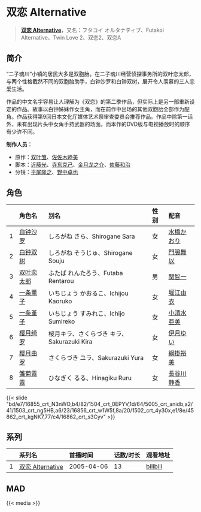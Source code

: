 # 双恋 Alternative


> <u>**[双恋 Alternative](http://bgm.tv/subject/2643)**</u>，又名：フタコイ オルタナティブ、Futakoi Alternative、Twin Love 2、双恋2、双恋A

## 简介


“二子魂川”小镇的居民大多是双胞胎。在二子魂川经营侦探事务所的双叶恋太郎，与两个性格截然不同的双胞胎助手，白钟沙罗和白钟双树，展开令人羡慕的三人恋爱生活。

作品的中文名字容易让人理解为《双恋》的第二季作品，但实际上是另一部重新设定的作品。故事以白钟姊妹作女主角，而在前作中出场的其他双胞胎全部作为配角。作品获得第9回日本文化厅媒体艺术祭审查委员会推荐作品。作品中除第一话外，未有出现片头中女角手持武器的场面。而本作的DVD版与电视播放时的顺序有少许不同。

**制作人员：**
- 原作：[双叶雏](http://bgm.tv/person/1977)、[佐佐木睦美](http://bgm.tv/person/135)
- 脚本：[近藤光](http://bgm.tv/person/1805)、[寺东克己](http://bgm.tv/person/713)、[金月龙之介](http://bgm.tv/person/1803)、[佐藤和治](http://bgm.tv/person/1658)
- 分镜：[平尾隆之](http://bgm.tv/person/7507)、[野中卓也](http://bgm.tv/person/1724)

## 角色

|     |   角色名   |   别名  | 性别 |  配音  |
|:--- |:------  |:----      |:---  |:--   |
| 1 | [白钟沙罗](http://bgm.tv/character/16855) | しろがね さら、Shirogane Sara | 女 | [水橋かおり](http://bgm.tv/person/3851) |
| 2 | [白钟双树](http://bgm.tv/character/1504) | しろがね そうじゅ、Shirogane Souju | 女 | [門脇舞以](http://bgm.tv/person/4402) |
| 3 | [双叶恋太郎](http://bgm.tv/character/5005) | ふたば れんたろう、Futaba Rentarou | 男 | [関智一](http://bgm.tv/person/3868) |
| 4 | [一条薰子](http://bgm.tv/character/1503) | いちじょう かおるこ、Ichijou Kaoruko | 女 | [堀江由衣](http://bgm.tv/person/3970) |
| 5 | [一条堇子](http://bgm.tv/character/16856) | いちじょう すみれこ、Ichijo Sumireko | 女 | [小清水亜美](http://bgm.tv/person/4474) |
| 6 | [樱月绮罗](http://bgm.tv/character/1502) | 桜月キラ、さくらづき キラ、Sakurazuki Kira | 女 | [伊月ゆい](http://bgm.tv/person/4682) |
| 7 | [樱月由罗](http://bgm.tv/character/45862) | さくらづき ユラ、Sakurazuki Yura | 女 | [綱掛裕美](http://bgm.tv/person/25185) |
| 8 | [雏菊露露](http://bgm.tv/character/16862) | ひなぎく るる、Hinagiku Ruru | 女 | [長谷川静香](http://bgm.tv/person/4892) |

{{< slide "bd/e7/16855_crt_N3nWO,b4/82/1504_crt_0EPYV,1d/64/5005_crt_anidb,a2/41/1503_crt_ng5HB,a6/23/16856_crt_w1W5f,8a/20/1502_crt_4y30x,e1/8e/45862_crt_kgNK7,77/c4/16862_crt_s3Cyv" >}}

## 系列

|     | 系列名            | 首播时间       | 话数/时长 | 观看地址                                                      |
|:----|:---------------|:-----------|:------|:----------------------------------------------------------|
| 1   |[双恋 Alternative](https://bgm.tv/subject/2643)| 2005-04-06 | 13    | [bilibili](https://www.bilibili.com/bangumi/play/ep41823) |

## MAD

{{< media   >}}
